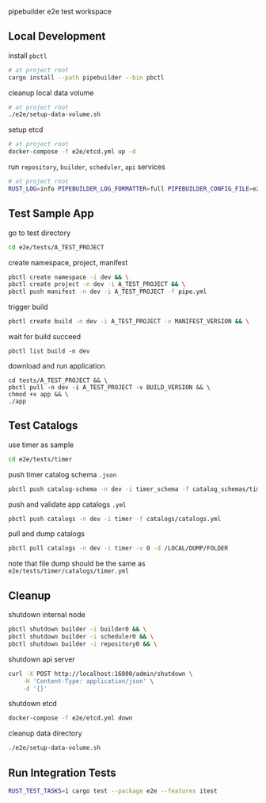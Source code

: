 pipebuilder e2e test workspace
## Local Development
install `pbctl`
```sh
# at project root
cargo install --path pipebuilder --bin pbctl
```
cleanup local data volume
```sh
# at project root
./e2e/setup-data-volume.sh
```
setup etcd
```sh
# at project root
docker-compose -f e2e/etcd.yml up -d
```
run `repository`, `builder`, `scheduler`, `api` services
```sh
# at project root
RUST_LOG=info PIPEBUILDER_LOG_FORMATTER=full PIPEBUILDER_CONFIG_FILE=e2e/resources/SERVICE.yml cargo run --bin SERVICE
```
## Test Sample App
go to test directory
```sh
cd e2e/tests/A_TEST_PROJECT
```
create namespace, project, manifest
```sh
pbctl create namespace -i dev && \
pbctl create project -n dev -i A_TEST_PROJECT && \
pbctl push manifest -n dev -i A_TEST_PROJECT -f pipe.yml
```
trigger build
```sh
pbctl create build -n dev -i A_TEST_PROJECT -v MANIFEST_VERSION && \
```
wait for build succeed
```
pbctl list build -n dev
```
download and run application
```
cd tests/A_TEST_PROJECT && \
pbctl pull -n dev -i A_TEST_PROJECT -v BUILD_VERSION && \
chmod +x app && \
./app
```
## Test Catalogs
use timer as sample
```sh
cd e2e/tests/timer
```
push timer catalog schema `.json`
```sh
pbctl push catalog-schema -n dev -i timer_schema -f catalog_schemas/timer_schema.json
```
push and validate app catalogs `.yml`
```sh
pbctl push catalogs -n dev -i timer -f catalogs/catalogs.yml
```
pull and dump catalogs
```sh
pbctl pull catalogs -n dev -i timer -v 0 -d /LOCAL/DUMP/FOLDER
```
note that file dump should be the same as `e2e/tests/timer/catalogs/timer.yml`

## Cleanup
shutdown internal node
```sh
pbctl shutdown builder -i builder0 && \
pbctl shutdown builder -i scheduler0 && \
pbctl shutdown builder -i repository0 && \
```
shutdown api server
```sh
curl -X POST http://localhost:16000/admin/shutdown \
    -H 'Content-Type: application/json' \
    -d '{}'
```
shutdown etcd
```sh
docker-compose -f e2e/etcd.yml down
```
cleanup data directory
```sh
./e2e/setup-data-volume.sh
```
## Run Integration Tests
```sh
RUST_TEST_TASKS=1 cargo test --package e2e --features itest
```